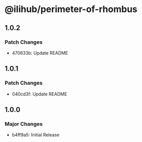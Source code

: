 # @ilihub/perimeter-of-rhombus

## 1.0.2

### Patch Changes

- 470633b: Update README

## 1.0.1

### Patch Changes

- 040cd3f: Update README

## 1.0.0

### Major Changes

- b4ff9a5: Initial Release
